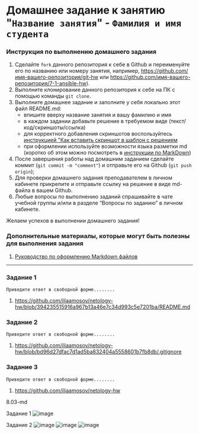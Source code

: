# Домашнее задание к занятию "`Название занятия`" - `Фамилия и имя студента`


### Инструкция по выполнению домашнего задания

   1. Сделайте `fork` данного репозитория к себе в Github и переименуйте его по названию или номеру занятия, например, https://github.com/имя-вашего-репозитория/git-hw или  https://github.com/имя-вашего-репозитория/7-1-ansible-hw).
   2. Выполните клонирование данного репозитория к себе на ПК с помощью команды `git clone`.
   3. Выполните домашнее задание и заполните у себя локально этот файл README.md:
      - впишите вверху название занятия и вашу фамилию и имя
      - в каждом задании добавьте решение в требуемом виде (текст/код/скриншоты/ссылка)
      - для корректного добавления скриншотов воспользуйтесь [инструкцией "Как вставить скриншот в шаблон с решением](https://github.com/netology-code/sys-pattern-homework/blob/main/screen-instruction.md)
      - при оформлении используйте возможности языка разметки md (коротко об этом можно посмотреть в [инструкции  по MarkDown](https://github.com/netology-code/sys-pattern-homework/blob/main/md-instruction.md))
   4. После завершения работы над домашним заданием сделайте коммит (`git commit -m "comment"`) и отправьте его на Github (`git push origin`);
   5. Для проверки домашнего задания преподавателем в личном кабинете прикрепите и отправьте ссылку на решение в виде md-файла в вашем Github.
   6. Любые вопросы по выполнению заданий спрашивайте в чате учебной группы и/или в разделе “Вопросы по заданию” в личном кабинете.
   
Желаем успехов в выполнении домашнего задания!
   
### Дополнительные материалы, которые могут быть полезны для выполнения задания

1. [Руководство по оформлению Markdown файлов](https://gist.github.com/Jekins/2bf2d0638163f1294637#Code)

---

### Задание 1

`Приведите ответ в свободной форме........`

1. https://github.com/iliaamosov/netology-hw/blob/394235515916a967b13a46e7c34d993c5e7201ba/README.md 



### Задание 2

`Приведите ответ в свободной форме........`

1. https://github.com/iliaamosov/netology-hw/blob/bd96d27dfac7d1ad5ba832404a5558601b7fb8db/.gitignore

### Задание 3

`Приведите ответ в свободной форме........`

1. https://github.com/iliaamosov/netology-hw


8.03-md

Задание 1
![image](https://github.com/user-attachments/assets/7ffefc2b-92bc-4be3-9e9c-e99d344136f2)


Задание 2
![image](https://github.com/user-attachments/assets/257e7fde-555f-4df2-833a-799dfda50a08)
![image](https://github.com/user-attachments/assets/a992a61d-f9aa-4be9-ae33-81a4db771edf)
![image](https://github.com/user-attachments/assets/4cb06a70-cbb5-4d51-88aa-fb7c12e70d48)

